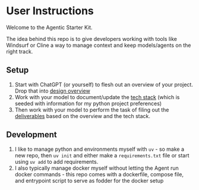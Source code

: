 # User Instructions

Welcome to the Agentic Starter Kit.

The idea behind this repo is to give developers working with tools like
Windsurf or Cline a way to manage context and keep models/agents on the right
track.

## Setup

1. Start with ChatGPT (or yourself) to flesh out an overview of your project.
   Drop that into [design overview](./agent/design/overview.md)
2. Work with your model to document/update the [tech
   stack](/agent/design/tech-stack.md) (which is seeded with information for my
python project preferences)
3. Then work with your model to perform the task of filing out the
   [deliverables](/agent/design/deliverables.md) based on the overview and the
tech stack.

## Development

1. I like to manage python and environments myself with `uv` - so make a new repo, then `uv init` and either make a `requirements.txt` file or start using `uv add` to add requirements.
2. I also typically manage docker myself without letting the Agent run docker commands - this repo comes with a dockerfile, compose file, and entrypoint script to serve as fodder for the docker setup

